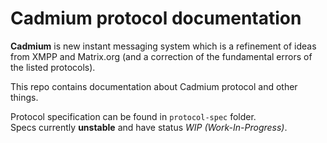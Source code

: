 # Cadmium protocol documentation
**Cadmium** is new instant messaging system which is a refinement of ideas from XMPP and Matrix.org (and a correction of the fundamental errors of the listed protocols).

This repo contains documentation about Cadmium protocol and other things.

Protocol specification сan be found in `protocol-spec` folder.  
Specs currently **unstable** and have status *WIP (Work-In-Progress)*.